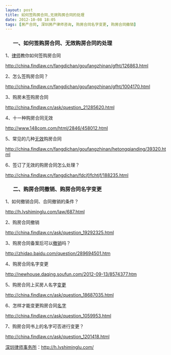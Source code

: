 ```yaml
---
layout: post
title: 如何签购房合同,无效购房合同的处理
date: 2012-10-08 18:05
tags: [房产合同, 深圳房产律师咨询, 购房合同名字变更, 购房合同撤销]
---
```

<ol>
<h3>一、如何签购房合同、无效购房合同的处理</h3>
</ol>
1、<a href="http://h.lvshiminglu.com/">律师</a>教你如何签购房合同

http://china.findlaw.cn/fangdichan/goufangzhinan/gfht/126863.html

2、怎么签购房合同？

http://china.findlaw.cn/fangdichan/goufangzhinan/gfht/1004170.html

3、购房未签购房合同

http://china.findlaw.cn/ask/question_21285620.html

4、十一种购房合同无效

http://www.148com.com/html/2846/458012.html

5、常见的几种<a href="http://h.lvshiminglu.com/law/873.html">无效</a>购房合同

http://china.findlaw.cn/fangdichan/goufangzhinan/hetongqianding/39320.html

6、签订了无效的购房合同怎么处理？

http://china.findlaw.cn/fangdichan/fdcjf/fchtjf/188235.html
<ol>
<h3>二、购房合同撤销、购房合同名字变更</h3>
</ol>
1、如何撤销合同、合同撤销的条件？

http://h.lvshiminglu.com/law/687.html

2、购房合同撤销

http://china.findlaw.cn/ask/question_19292325.html

3、购房合同备案后可以<a href="http://h.lvshiminglu.com/law/688.html">撤销</a>吗？

http://zhidao.baidu.com/question/289694501.htm

4、购房合同名字变更

http://newhouse.daqing.soufun.com/2012-09-13/8574377.htm

5、购房合同上买房人名字<a href="http://h.lvshiminglu.com/law/226.html">变更</a>

http://china.findlaw.cn/ask/question_18687035.html

6、怎样才能变更购房合同<a href="http://h.lvshiminglu.com/law/796.html">名字</a>

http://china.findlaw.cn/ask/question_1059953.html

7、购房合同书上的名字可否进行变更？

http://china.findlaw.cn/ask/question_1201418.html

<a href="http://h.lvshiminglu.com/">深圳律师事务所</a>：<a href="http://h.lvshiminglu.com/">http://h.lvshiminglu.com/</a>

